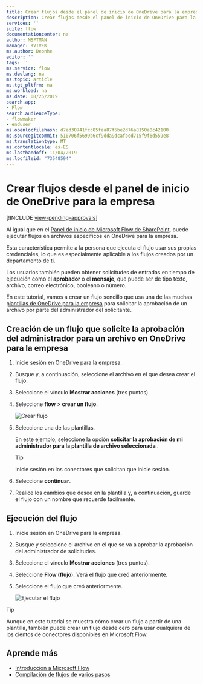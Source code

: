 ```yaml
---
title: Crear flujos desde el panel de inicio de OneDrive para la empresa | Microsoft Docs
description: Crear flujos desde el panel de inicio de OneDrive para la empresa.
services: ''
suite: flow
documentationcenter: na
author: MSFTMAN
manager: KVIVEK
ms.author: Deonhe
editor: ''
tags: ''
ms.service: flow
ms.devlang: na
ms.topic: article
ms.tgt_pltfrm: na
ms.workload: na
ms.date: 08/25/2019
search.app:
- Flow
search.audienceType:
- flowmaker
- enduser
ms.openlocfilehash: d7ed30741fcc85fea87f5be2d76a8150a0c42100
ms.sourcegitcommit: 510706f5699b6cf9dda9dcafbed715f9f6d559e8
ms.translationtype: MT
ms.contentlocale: es-ES
ms.lasthandoff: 11/04/2019
ms.locfileid: "73548594"
---
```

# <a name="create-flows-from-the-onedrive-for-business-launch-panel"></a>Crear flujos desde el panel de inicio de OneDrive para la empresa
[!INCLUDE [view-pending-approvals](includes/cc-rebrand.md)]

Al igual que en el [Panel de inicio de Microsoft Flow de SharePoint](https://flow.microsoft.com/blog/introducing-flow-launch-panel-in-sharepoint-lists-and-libraries/), puede ejecutar flujos en archivos específicos en OneDrive para la empresa. 

Esta característica permite a la persona que ejecuta el flujo usar sus propias credenciales, lo que es especialmente aplicable a los flujos creados por un departamento de ti. 

Los usuarios también pueden obtener solicitudes de entradas en tiempo de ejecución como el **aprobador** o el **mensaje**, que puede ser de tipo texto, archivo, correo electrónico, booleano o número.

En este tutorial, vamos a crear un flujo sencillo que usa una de las muchas [plantillas de OneDrive para la empresa](https://flow.microsoft.com/search/?q=OneDrive) para solicitar la aprobación de un archivo por parte del administrador del solicitante.

## <a name="create-a-flow-that-requests-manager-approval-for-a-file-in-onedrive-for-business"></a>Creación de un flujo que solicite la aprobación del administrador para un archivo en OneDrive para la empresa

1. Inicie sesión en OneDrive para la empresa.
1. Busque y, a continuación, seleccione el archivo en el que desea crear el flujo.
1. Seleccione el vínculo **Mostrar acciones** (tres puntos).
1. Seleccione **flow** > **crear un flujo**.

     ![Crear flujo](./media/onedrive-launch-panel/create-flow.png) 

1. Seleccione una de las plantillas.

    En este ejemplo, seleccione la opción **solicitar la aprobación de mi administrador para la plantilla de archivo seleccionada** .

     >[!TIP]
     >Inicie sesión en los conectores que solicitan que inicie sesión.

1. Seleccione **continuar**.
1. Realice los cambios que desee en la plantilla y, a continuación, guarde el flujo con un nombre que recuerde fácilmente.

## <a name="run-the-flow"></a>Ejecución del flujo

1. Inicie sesión en OneDrive para la empresa.
1. Busque y seleccione el archivo en el que se va a aprobar la aprobación del administrador de solicitudes.
1. Seleccione el vínculo **Mostrar acciones** (tres puntos).
1. Seleccione **Flow (flujo**). Verá el flujo que creó anteriormente.
1. Seleccione el flujo que creó anteriormente.

     ![Ejecutar el flujo](./media/onedrive-launch-panel/run-flow.png)


>[!TIP]
>Aunque en este tutorial se muestra cómo crear un flujo a partir de una plantilla, también puede crear un flujo desde cero para usar cualquiera de los cientos de conectores disponibles en Microsoft Flow.

## <a name="learn-more"></a>Aprende más

- [Introducción a Microsoft Flow](getting-started.md) 
- [Compilación de flujos de varios pasos](multi-step-logic-flow.md)
